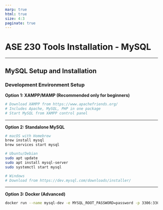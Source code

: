 ```yaml
---
marp: true
html: true
size: 4:3
paginate: true
---
```


<!-- _class: lead -->
<!-- _class: frontpage -->
<!-- _paginate: skip -->

# ASE 230 Tools Installation - MySQL

---

## MySQL Setup and Installation

### Development Environment Setup

**Option 1: XAMPP/MAMP (Recommended only for beginners)**

```bash
# Download XAMPP from https://www.apachefriends.org/
# Includes Apache, MySQL, PHP in one package
# Start MySQL from XAMPP control panel
```

---

**Option 2: Standalone MySQL**

```bash
# macOS with Homebrew
brew install mysql
brew services start mysql

# Ubuntu/Debian
sudo apt update
sudo apt install mysql-server
sudo systemctl start mysql

# Windows
# Download from https://dev.mysql.com/downloads/installer/
```

---

**Option 3: Docker (Advanced)**

```bash
docker run --name mysql-dev -e MYSQL_ROOT_PASSWORD=password -p 3306:3306 -d mysql:8.0
```
